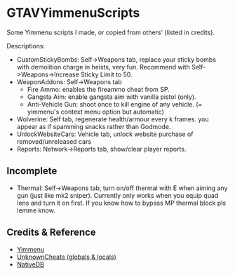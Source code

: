 # GTAVYimmenuScripts

Some Yimmenu scripts I made, or copied from others' (listed in credits).

Descriptions:
- CustomStickyBombs: Self->Weapons tab, replace your sticky bombs with demolition charge in heists, very fun. Recommend with Self->Weapons->Increase Sticky Limit to 50.
- WeaponAddons: Self->Weapons tab
    - Fire Ammo: enables the fireammo cheat from SP.
    - Gangsta Aim: enable gangsta aim with vanilla pistol (only).
    - Anti-Vehicle Gun: shoot once to kill engine of any vehicle. (= yimmenu's context menu option but automatic)
- Wolverine: Self tab, regenerate health/armour every k frames. you appear as if spamming snacks rather than Godmode.
- UnlockWebsiteCars: Vehicle tab, unlock website purchase of removed/unreleased cars  
- Reports: Network->Reports tab, show/clear player reports.

## Incomplete
- Thermal: Self->Weapons tab, turn on/off thermal with E when aiming any gun (just like mk2 sniper). Currently only works when you equip quad lens and turn it on first. If you know how to bypass MP thermal block pls lemme know.

## Credits & Reference
- [Yimmenu](https://github.com/YimMenu/YimMenu)
- [UnknownCheats (globals & locals)](https://www.unknowncheats.me/forum/grand-theft-auto-v/500059-globals-locals-discussion-read-page-1-a.html)
- [NativeDB](https://alloc8or.re/gta5/nativedb/)